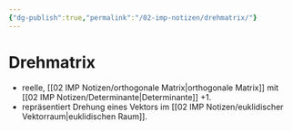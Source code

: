 ```yaml
---
{"dg-publish":true,"permalink":"/02-imp-notizen/drehmatrix/"}
---
```


# Drehmatrix
- reelle, [[02 IMP Notizen/orthogonale Matrix\|orthogonale Matrix]] mit [[02 IMP Notizen/Determinante\|Determinante]] +1. 
- repräsentiert Drehung eines Vektors im [[02 IMP Notizen/euklidischer Vektorraum\|euklidischen Raum]].


